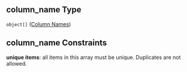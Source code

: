 ## column_name Type

`object[]` ([Column Names](iea43_wra_data_model-properties-measurement-location-measurement-location-properties-measurement-point-measurement-point-properties-sensor-configuration-sensor-configuration-properties-column-names-column-names.md))

## column_name Constraints

**unique items**: all items in this array must be unique. Duplicates are not allowed.
